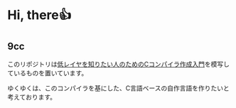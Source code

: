 # Hi, there👍

## 9cc

このリポジトリは[低レイヤを知りたい人のためのCコンパイラ作成入門](https://www.sigbus.info/compilerbook)を模写しているものを置いています。

ゆくゆくは、このコンパイラを基にした、C言語ベースの自作言語を作りたいと考えております。
